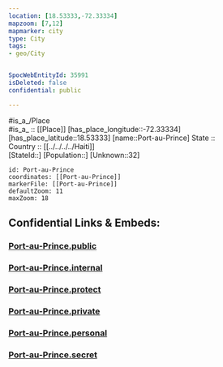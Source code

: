 ```yaml
---
location: [18.53333,-72.33334] 
mapzoom: [7,12] 
mapmarker: city 
type: City
tags:
- geo/City


SpocWebEntityId: 35991
isDeleted: false
confidential: public

---
```

#is_a_/Place  
#is_a_ :: [[Place]] 
[has_place_longitude::-72.33334] 
[has_place_latitude::18.53333] 
[name::Port-au-Prince] 
State ::  
Country :: [[../../../../Haiti]]  
[StateId::] 
[Population::] 
[Unknown::32] 


```leaflet
id: Port-au-Prince
coordinates: [[Port-au-Prince]] 
markerFile: [[Port-au-Prince]] 
defaultZoom: 11 
maxZoom: 18
```


## Confidential Links & Embeds: 

### [Port-au-Prince.public](/_public/\Earth\Continent\America~Caribbean\Haiti\Departments~Haiti\Ouest\CityPort-au-Prince.public.md) 

### [Port-au-Prince.internal](/_internal/\Earth\Continent\America~Caribbean\Haiti\Departments~Haiti\Ouest\CityPort-au-Prince.internal.md) 

### [Port-au-Prince.protect](/_protect/\Earth\Continent\America~Caribbean\Haiti\Departments~Haiti\Ouest\CityPort-au-Prince.protect.md) 

### [Port-au-Prince.private](/_private/\Earth\Continent\America~Caribbean\Haiti\Departments~Haiti\Ouest\CityPort-au-Prince.private.md) 

### [Port-au-Prince.personal](/_personal/\Earth\Continent\America~Caribbean\Haiti\Departments~Haiti\Ouest\CityPort-au-Prince.personal.md) 

### [Port-au-Prince.secret](/_secret/\Earth\Continent\America~Caribbean\Haiti\Departments~Haiti\Ouest\CityPort-au-Prince.secret.md)

